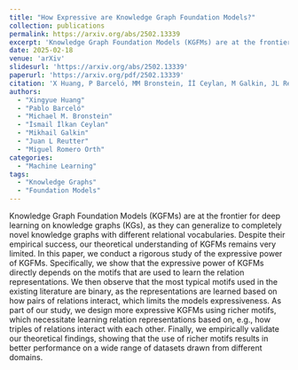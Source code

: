 ```yaml
---
title: "How Expressive are Knowledge Graph Foundation Models?"
collection: publications
permalink: https://arxiv.org/abs/2502.13339
excerpt: 'Knowledge Graph Foundation Models (KGFMs) are at the frontier for deep learning on knowledge graphs (KGs), as they can generalize to completely novel knowledge graphs with different relational vocabularies. Despite their empirical success, our theoretical understanding of KGFMs remains very limited. In this paper, we conduct a rigorous study of the expressive power of KGFMs. Specifically, we show that the expressive power of KGFMs directly depends on the motifs that are used to learn the relation representations. We then observe that the most typical motifs used in the existing literature are binary, as the representations are learned based on how pairs of relations interact, which limits the models expressiveness. As part of our study, we design more expressive KGFMs using richer motifs, which necessitate learning relation representations based on, e.g., how triples of relations interact with each other. Finally, we empirically validate our theoretical findings, showing that the use of richer motifs results in better performance on a wide range of datasets drawn from different domains.'
date: 2025-02-18
venue: 'arXiv'
slidesurl: 'https://arxiv.org/abs/2502.13339'
paperurl: 'https://arxiv.org/pdf/2502.13339'
citation: 'X Huang, P Barceló, MM Bronstein, İİ Ceylan, M Galkin, JL Reutter, MR Orth, How Expressive are Knowledge Graph Foundation Models?, arXiv preprint arXiv:2502.13339, 2025'
authors:
  - "Xingyue Huang"
  - "Pablo Barceló"
  - "Michael M. Bronstein"
  - "İsmail İlkan Ceylan"
  - "Mikhail Galkin"
  - "Juan L Reutter"
  - "Miguel Romero Orth"
categories:
  - "Machine Learning"
tags:
  - "Knowledge Graphs"
  - "Foundation Models"
---
```


Knowledge Graph Foundation Models (KGFMs) are at the frontier for deep learning on knowledge graphs (KGs), as they can generalize to completely novel knowledge graphs with different relational vocabularies. Despite their empirical success, our theoretical understanding of KGFMs remains very limited. In this paper, we conduct a rigorous study of the expressive power of KGFMs. Specifically, we show that the expressive power of KGFMs directly depends on the motifs that are used to learn the relation representations. We then observe that the most typical motifs used in the existing literature are binary, as the representations are learned based on how pairs of relations interact, which limits the models expressiveness. As part of our study, we design more expressive KGFMs using richer motifs, which necessitate learning relation representations based on, e.g., how triples of relations interact with each other. Finally, we empirically validate our theoretical findings, showing that the use of richer motifs results in better performance on a wide range of datasets drawn from different domains.
